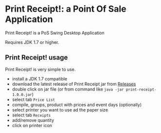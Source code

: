 Print Receipt!: a Point Of Sale Application 
===================================================

Print Receipt! is a PoS Swing Desktop Application  

Requires JDK 1.7 or higher.

Print Receipt! usage
--------------------

Print Receipt! is very simple to use. 

- install a JDK 1.7 compatible 
- download the latest release of Print Receipt jar from [Releases](https://github.com/michelelazzeri/print-receipt/releases "Releases")
- double click on jar file (or from command like `java -jar print-receipt-1.0.0.jar`)
- select tab  `Price List ` 
- compile, groups, product with prices and event days (optionally)
- select printer you want to use ad the paper size
- select tab  `Receipts `
- add/remove quantity 
- click on printer icon 


